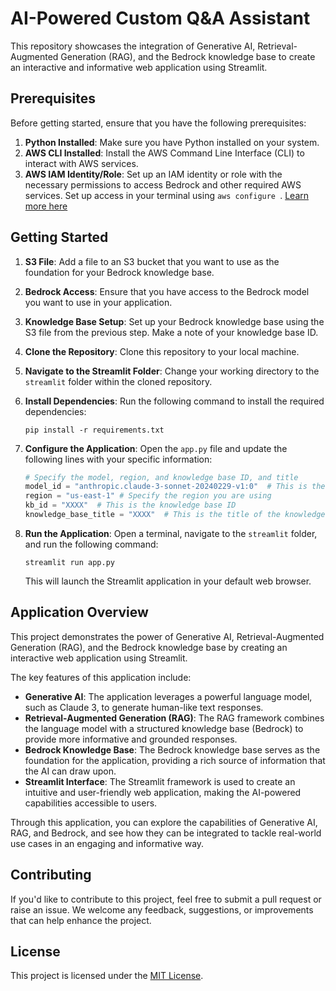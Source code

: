 # AI-Powered Custom Q&A Assistant

This repository showcases the integration of Generative AI, Retrieval-Augmented Generation (RAG), and the Bedrock knowledge base to create an interactive and informative web application using Streamlit.

## Prerequisites

Before getting started, ensure that you have the following prerequisites:

1. **Python Installed**: Make sure you have Python installed on your system.
2. **AWS CLI Installed**: Install the AWS Command Line Interface (CLI) to interact with AWS services.
3. **AWS IAM Identity/Role**: Set up an IAM identity or role with the necessary permissions to access Bedrock and other required AWS services. Set up access in your terminal using  ```aws configure ```. [Learn more here](https://docs.aws.amazon.com/cli/latest/userguide/cli-configure-files.html)

## Getting Started

1. **S3 File**: Add a file to an S3 bucket that you want to use as the foundation for your Bedrock knowledge base.
2. **Bedrock Access**: Ensure that you have access to the Bedrock model you want to use in your application.
3. **Knowledge Base Setup**: Set up your Bedrock knowledge base using the S3 file from the previous step. Make a note of your knowledge base ID.

4. **Clone the Repository**: Clone this repository to your local machine.
5. **Navigate to the Streamlit Folder**: Change your working directory to the `streamlit` folder within the cloned repository.
6. **Install Dependencies**: Run the following command to install the required dependencies:
   ```
   pip install -r requirements.txt
   ```
7. **Configure the Application**: Open the `app.py` file and update the following lines with your specific information:
   ```python
   # Specify the model, region, and knowledge base ID, and title
   model_id = "anthropic.claude-3-sonnet-20240229-v1:0"  # This is the model ID. You can find this in Bedrock under the model you want to use.
   region = "us-east-1" # Specify the region you are using
   kb_id = "XXXX"  # This is the knowledge base ID
   knowledge_base_title = "XXXX"  # This is the title of the knowledge base. Rename it based on the kind of application you are building. Ex: Wind Turbine Technician / Travel Agent Advisor
   ```
8. **Run the Application**: Open a terminal, navigate to the `streamlit` folder, and run the following command:
   ```
   streamlit run app.py
   ```
   This will launch the Streamlit application in your default web browser.

## Application Overview

This project demonstrates the power of Generative AI, Retrieval-Augmented Generation (RAG), and the Bedrock knowledge base by creating an interactive web application using Streamlit.

The key features of this application include:

- **Generative AI**: The application leverages a powerful language model, such as Claude 3, to generate human-like text responses.
- **Retrieval-Augmented Generation (RAG)**: The RAG framework combines the language model with a structured knowledge base (Bedrock) to provide more informative and grounded responses.
- **Bedrock Knowledge Base**: The Bedrock knowledge base serves as the foundation for the application, providing a rich source of information that the AI can draw upon.
- **Streamlit Interface**: The Streamlit framework is used to create an intuitive and user-friendly web application, making the AI-powered capabilities accessible to users.

Through this application, you can explore the capabilities of Generative AI, RAG, and Bedrock, and see how they can be integrated to tackle real-world use cases in an engaging and informative way.

## Contributing

If you'd like to contribute to this project, feel free to submit a pull request or raise an issue. We welcome any feedback, suggestions, or improvements that can help enhance the project.

## License

This project is licensed under the [MIT License](LICENSE).

